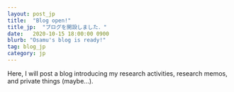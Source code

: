 ```yaml
---
layout: post_jp
title:  "Blog open!"
title_jp:  "ブログを開設しました．"
date:   2020-10-15 18:00:00 0900
blurb: "Osamu's blog is ready!"
tag: blog_jp
category: jp
---
```


Here, I will post a blog introducing my research activities, research memos, and private things (maybe...).



